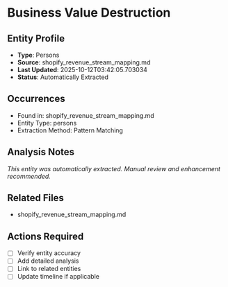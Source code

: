 # Business Value Destruction

## Entity Profile
- **Type**: Persons
- **Source**: shopify_revenue_stream_mapping.md
- **Last Updated**: 2025-10-12T03:42:05.703034
- **Status**: Automatically Extracted

## Occurrences
- Found in: shopify_revenue_stream_mapping.md
- Entity Type: persons
- Extraction Method: Pattern Matching

## Analysis Notes
*This entity was automatically extracted. Manual review and enhancement recommended.*

## Related Files
- shopify_revenue_stream_mapping.md

## Actions Required
- [ ] Verify entity accuracy
- [ ] Add detailed analysis
- [ ] Link to related entities
- [ ] Update timeline if applicable
